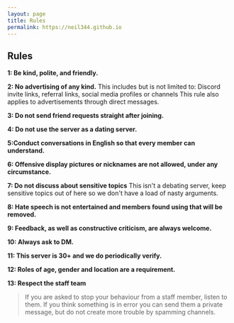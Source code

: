 ```yaml
---
layout: page
title: Rules
permalink: https://neil344.github.io
---
```


## Rules

**1: Be kind, polite, and friendly.**

**2: No advertising of any kind.**
This includes but is not limited to: Discord invite links, referral links, social media profiles or channels
This rule also applies to advertisements through direct messages. 

**3: Do not send friend requests straight after joining.**

**4: Do not use the server as a dating server.**

**5:Conduct conversations in English so that every member can understand.**

**6: Offensive display pictures or nicknames are not allowed, under any circumstance.** 

**7: Do not discuss about sensitive topics** 
This isn't a debating server, keep sensitive topics out of here so we don't have a load of nasty arguments.

**8: Hate speech is not entertained and members found using that will be removed.**

**9: Feedback, as well as constructive criticism, are always welcome.**

**10: Always ask to DM.**

**11: This server is 30+ and we do periodically verify.** 

**12: Roles of age, gender and location are a requirement.** 

**13: Respect the staff team** 
> If you are asked to stop your behaviour from a staff member, listen to them. If you think something is in error you can send them a private message, but do not create more trouble by spamming channels.
